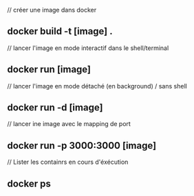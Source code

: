 // créer une image dans docker 
## docker build -t [image] .
// lancer l'image en mode interactif dans le shell/terminal
## docker run [image]
// lancer l'image en mode détaché (en background) / sans shell 
## docker run -d [image]
// lancer ine image avec le mapping de port 
## docker run -p 3000:3000 [image]
// Lister les containrs en cours d'éxécution 
## docker ps